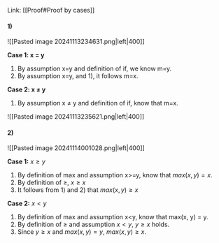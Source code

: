 Link: [[Proof#Proof by cases]]

#### 1)
![[Pasted image 20241113234631.png|left|400]]

**Case 1: x = y**
1. By assumption x=y and definition of if, we know m=y.
2. By assumption x=y, and 1), it follows m=x.

**Case 2: x $\neq$ y**
1. By assumption x $\neq$ y and definition of if, know that m=x.

![[Pasted image 20241113235621.png|left|400]]

#### 2)
![[Pasted image 20241114001028.png|left|400]]

**Case 1:** $x\ge y$
1. By definition of max and assumption x>=y, know that $max(x, y) = x$.
2. By definition of $\ge$, $x\ge x$
3. It follows from 1) and 2) that $max(x, y) \ge x$

**Case 2:** $x<y$
1. By definition of max and assumption x<y, know that max(x, y) = y.
2. By definition of $\ge$ and assumption $x < y$, $y\ge x$ holds.
3. Since $y\ge x$ and $max(x, y) = y$, $max(x,y) \ge x$.

